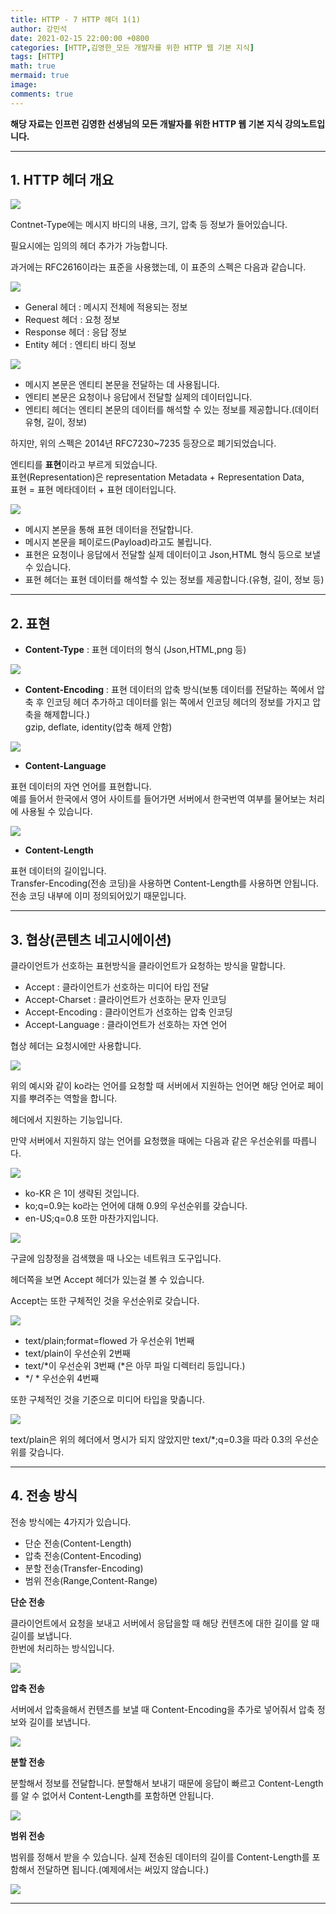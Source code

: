 ```yaml
---
title: HTTP - 7 HTTP 헤더 1(1)
author: 강민석
date: 2021-02-15 22:00:00 +0800
categories: [HTTP,김영한_모든 개발자를 위한 HTTP 웹 기본 지식]
tags: [HTTP]
math: true
mermaid: true
image: 
comments: true
---
```


**해당 자료는 인프런 김영한 선생님의 모든 개발자를 위한 HTTP 웹 기본 지식 강의노트입니다.**

-----  

## **1. HTTP 헤더 개요** ##

![](/assets/img/sample/HTTP/kyh/07/HTTP.JPG)  

Contnet-Type에는 메시지 바디의 내용, 크기, 압축 등 정보가 들어있습니다.

필요시에는 임의의 헤더 추가가 가능합니다.

과거에는 RFC2616이라는 표준을 사용했는데, 이 표준의 스펙은 다음과 같습니다.

![](/assets/img/sample/HTTP/kyh/07/2616.JPG)  

- General 헤더 : 메시지 전체에 적용되는 정보
- Request 헤더 : 요청 정보
- Response 헤더 : 응답 정보
- Entity 헤더 : 엔티티 바디 정보

![](/assets/img/sample/HTTP/kyh/07/26161.JPG)  

- 메시지 본문은 엔티티 본문을 전달하는 데 사용됩니다.
- 엔티티 본문은 요청이나 응답에서 전달할 실제의 데이터입니다.
- 엔티티 헤더는 엔티티 본문의 데이터를 해석할 수 있는 정보를 제공합니다.(데이터 유형, 길이, 정보)

하지만, 위의 스펙은 2014년 RFC7230~7235 등장으로 폐기되었습니다.

엔티티를 **표현**이라고 부르게 되었습니다.  
표현(Representation)은 representation Metadata + Representation Data,  
표현 = 표현 메타데이터 + 표현 데이터입니다.  

![](/assets/img/sample/HTTP/kyh/07/data.JPG)  

- 메시지 본문을 통해 표현 데이터을 전달합니다.
- 메시지 본문을 페이로드(Payload)라고도 불립니다.
- 표현은 요청이나 응답에서 전달할 실제 데이터이고 Json,HTML 형식 등으로 보낼 수 있습니다.
- 표현 헤더는 표현 데이터를 해석할 수 있는 정보를 제공합니다.(유형, 길이, 정보 등)

-----  

## **2. 표현** ##

- **Content-Type** : 표현 데이터의 형식 (Json,HTML,png 등)

![](/assets/img/sample/HTTP/kyh/07/ct.JPG)  

- **Content-Encoding** : 표현 데이터의 압축 방식(보통 데이터를 전달하는 쪽에서 압축 후 인코딩 헤더 추가하고 데이터를 읽는 쪽에서 인코딩 헤더의 정보를 가지고 압축을 해제합니다.)  
gzip, deflate, identity(압축 해제 안함)

![](/assets/img/sample/HTTP/kyh/07/ce.JPG)  

- **Content-Language**

표현 데이터의 자연 언어를 표현합니다.  
예를 들어서 한국에서 영어 사이트를 들어가면 서버에서 한국번역 여부를 물어보는 처리에 사용될 수 있습니다.  

![](/assets/img/sample/HTTP/kyh/07/cl.JPG)  

- **Content-Length**

표현 데이터의 길이입니다.  
Transfer-Encoding(전송 코딩)을 사용하면 Content-Length를 사용하면 안됩니다. 전송 코딩 내부에 이미 정의되어있기 때문입니다.  

-----  

## **3. 협상(콘텐츠 네고시에이션)** ##

클라이언트가 선호하는 표현방식을 클라이언트가 요청하는 방식을 말합니다.  

- Accept : 클라이언트가 선호하는 미디어 타입 전달
- Accept-Charset : 클라이언트가 선호하는 문자 인코딩
- Accept-Encoding : 클라이언트가 선호하는 압축 인코딩
- Accept-Language : 클라이언트가 선호하는 자연 언어

협상 헤더는 요청시에만 사용합니다.

![](/assets/img/sample/HTTP/kyh/07/ac.JPG)  

위의 예시와 같이 ko라는 언어를 요청할 때 서버에서 지원하는 언어면 해당 언어로 페이지를 뿌려주는 역할을 합니다.

헤더에서 지원하는 기능입니다.

만약 서버에서 지원하지 않는 언어를 요청했을 때에는 다음과 같은 우선순위를 따릅니다.  

![](/assets/img/sample/HTTP/kyh/07/ac2.JPG)  

- ko-KR 은 1이 생략된 것입니다.
- ko;q=0.9는 ko라는 언어에 대해 0.9의 우선순위를 갖습니다.
- en-US;q=0.8 또한 마찬가지입니다.

![](/assets/img/sample/HTTP/kyh/07/ac3.JPG)  

구글에 임창정을 검색했을 때 나오는 네트워크 도구입니다.

헤더쪽을 보면 Accept 헤더가 있는걸 볼 수 있습니다.  

Accept는 또한 구체적인 것을 우선순위로 갖습니다.

![](/assets/img/sample/HTTP/kyh/07/ac4.JPG)  

- text/plain;format=flowed 가 우선순위 1번째
- text/plain이 우선순위 2번째
- text/*이 우선순위 3번째  (*은 아무 파일 디렉터리 등입니다.)
-  */ * 우선순위 4번째

또한 구체적인 것을 기준으로 미디어 타입을 맞춥니다.

![](/assets/img/sample/HTTP/kyh/07/ac5.JPG)  

text/plain은 위의 헤더에서 명시가 되지 않았지만 text/*;q=0.3을 따라 0.3의 우선순위를 갖습니다.  


-----

## **4. 전송 방식** ##

전송 방식에는 4가지가 있습니다.  
- 단순 전송(Content-Length)
- 압축 전송(Content-Encoding)
- 분할 전송(Transfer-Encoding)
- 범위 전송(Range,Content-Range)

**단순 전송**

클라이언트에서 요청을 보내고 서버에서 응답을할 때 해당 컨텐츠에 대한 길이를 알 때 길이를 보냅니다.  
한번에 처리하는 방식입니다.

![](/assets/img/sample/HTTP/kyh/07/dr.JPG)  

**압축 전송**

서버에서 압축을해서 컨텐츠를 보낼 때 Content-Encoding을 추가로 넣어줘서 압축 정보와 길이를 보냅니다.  

![](/assets/img/sample/HTTP/kyh/07/ce2.JPG)  

**분할 전송**

분할해서 정보를 전달합니다. 
분할해서 보내기 때문에 응답이 빠르고 Content-Length를 알 수 없어서 Content-Length를 포함하면 안됩니다.  

![](/assets/img/sample/HTTP/kyh/07/tc.JPG)  

**범위 전송**

범위를 정해서 받을 수 있습니다. 실제 전송된 데이터의 길이를 Content-Length를 포함해서 전달하면 됩니다.(예제에서는 써있지 않습니다.)

![](/assets/img/sample/HTTP/kyh/07/r.JPG)  

------
